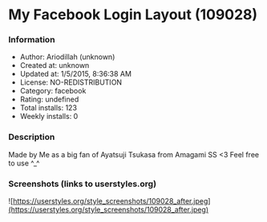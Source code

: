 # My Facebook Login Layout (109028)

### Information
- Author: Ariodillah (unknown)
- Created at: unknown
- Updated at: 1/5/2015, 8:36:38 AM
- License: NO-REDISTRIBUTION
- Category: facebook
- Rating: undefined
- Total installs: 123
- Weekly installs: 0


### Description
Made by Me as a big fan of Ayatsuji Tsukasa from Amagami SS <3
Feel free to use ^_^


### Screenshots (links to userstyles.org)
![https://userstyles.org/style_screenshots/109028_after.jpeg](https://userstyles.org/style_screenshots/109028_after.jpeg)


